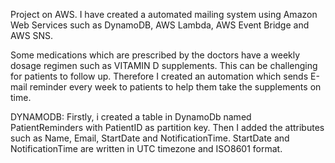 Project on AWS.
I have created a automated mailing system using Amazon Web Services such as DynamoDB, AWS Lambda, AWS Event Bridge and AWS SNS.

Some medications which are prescribed by the doctors have a weekly dosage regimen such as VITAMIN D supplements. This can be challenging for patients to follow up. Therefore I created an automation which sends E-mail reminder every week to patients to help them take the supplements on time.

DYNAMODB:
Firstly, i created a table in DynamoDb named PatientReminders with PatientID as partition key.
Then I added the attributes such as Name, Email, StartDate and NotificationTime.
StartDate and NotificationTime are written in UTC timezone and ISO8601 format.
